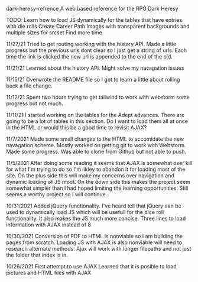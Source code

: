 dark-heresy-refrence
A web based reference for the RPG Dark Heresy

TODO: Learn how to load JS dynamically for the tables that have entries with die rolls Create Career Path Images with transparent backgrounds and multiple sizes for srcset Find more time

11/27/21 Tried to get routing working with the history API.  Made a little progress but the previous urls dont clear so I just get a string of urls. Each time the link is clicked the new url is appended to the end of the old.

11/21/21  Learned about the history API. Might solve my navagation issues

11/15/21 Overwrote the README file so I got to learn a little about rolling back a file change.

11/12/21 Spent two hours trying to get tailwind to work with webstorm some progress but not much.

11/11/21 I started working on the tables for the Adept advances. There are going to be a lot of tables in this section. Do I want to load them all at once in the HTML or would this be a good time to revisit AJAX?

11/7/2021 Made some small changes to the HTML to accomidate the new navagation scheme. Mostly worked on getting git to work with Webstorm. Made some progress. Was able to clone from Github but not able to push.

11/5/2021 After doing some reading it seems that AJAX is somewhat over kill for what I'm trying to do so I'm likley to abandon it for loading most of the site. On the plus side this will make my concerns over navigation and dynamic loading of JS moot. On the down side this makes the project seem somewhat simpler than I had hoped limiting the learning opportunities. Still seems a worthy project so I will continue.

10/31/2021 Added jQuery functionality. I've heard tell that jQuery can be used to dynamically load JS which will be usefull for the dice roll functionality. It also makes the JS much more concise. Three lines to load information with AJAX instead of 8

10/30/2021 Conversion of PDF to HTML is nonviable so I am building the pages from scratch. Loading JS with AJAX is also nonviable will need to research alternate methods. Ajax will work with longer filepaths and not just the folder that index is in.

10/26/2021 First attempt to use AJAX Learned that it is posible to load pictures and HTML files with AJAX
